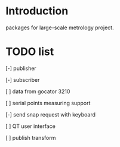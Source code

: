 # Introduction

packages for large-scale metrology project. 

# TODO list

[-] publisher

[-] subscriber

[ ] data from gocator 3210

[ ] serial points measuring support

[-] send snap request with keyboard

[ ] QT user interface

[ ] publish transform